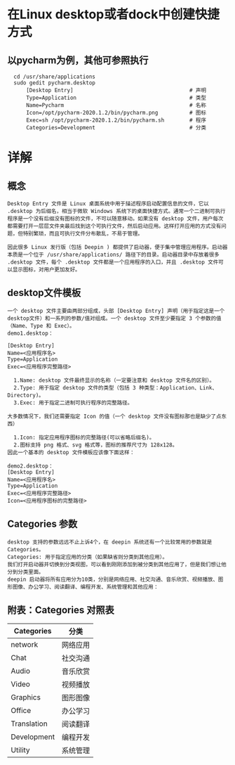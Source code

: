 # 在Linux desktop或者dock中创建快捷方式
  ## 以pycharm为例，其他可参照执行
      cd /usr/share/applications
      sudo gedit pycharm.desktop
          [Desktop Entry]                                     # 声明
          Type=Application                                    # 类型
          Name=Pycharm                                        # 名称
          Icon=/opt/pycharm-2020.1.2/bin/pycharm.png          # 图标
          Exec=sh /opt/pycharm-2020.1.2/bin/pycharm.sh        # 程序
          Categories=Development                              # 分类
# 详解
## 概念
    Desktop Entry 文件是 Linux 桌面系统中用于描述程序启动配置信息的文件，它以 .desktop 为后缀名，相当于微软 Windows 系统下的桌面快捷方式。通常一个二进制可执行程序是一个没有后缀没有图标的文件，不可以随意移动。如果没有 desktop 文件，用户每次都需要打开一层层文件夹最后找到这个可执行文件，然后启动应用。这样打开应用的方式没有问题，但特别繁琐，而且可执行文件分布散乱，不易于管理。

    因此很多 Linux 发行版（包括 Deepin ) 都提供了启动器，便于集中管理应用程序。启动器本质是一个位于 /usr/share/applications/ 路径下的目录。启动器目录中存放着很多 .desktop 文件，每个 .desktop 文件都是一个应用程序的入口，并且 .desktop 文件可以显示图标，对用户更加友好。

## desktop文件模板  
    一个 desktop 文件主要由两部分组成，头部 [Desktop Entry] 声明（用于指定这是一个desktop文件）和一系列的参数/值对组成。一个 desktop 文件至少要指定 3 个参数的值（Name、Type 和 Exec）。
    demo1.desktop：

    [Desktop Entry]
    Name=<应用程序名>
    Type=Application
    Exec=<应用程序完整路径>
      
      1.Name: desktop 文件最终显示的名称（一定要注意和 desktop 文件名的区别）。
      2.Type: 用于指定 desktop 文件的类型（包括 3 种类型：Application、Link、Directory)。
      3.Exec: 用于指定二进制可执行程序的完整路径。

    大多数情况下，我们还需要指定 Icon 的值（一个 desktop 文件没有图标那也是缺少了点东西）

      1.Icon: 指定应用程序图标的完整路径(可以省略后缀名)。
      2.图标支持 png 格式、svg 格式等，图标的推荐尺寸为 128x128。
    因此一个基本的 desktop 文件模板应该像下面这样：

    demo2.desktop：
    [Desktop Entry]
    Name=<应用程序名>
    Type=Application
    Exec=<应用程序完整路径>
    Icon=<应用程序图标的完整路径>
## Categories 参数
    desktop 支持的参数远远不止上诉4个，在 deepin 系统还有一个比较常用的参数就是 Categories。
    Categories: 用于指定应用的分类（如果缺省则分类到其他应用）。
    我们打开启动器并切换到分类视图，可以看到刚刚添加到被分类到其他应用了，但是我们想让他分到分类里面。
    deepin 启动器将所有应用分为10类，分别是网络应用、社交沟通、音乐欣赏、视频播放、图形图像、办公学习、阅读翻译、编程开发、系统管理和其他应用：

## 附表：Categories 对照表
  | Categories | 分类 | 
  | ------ | ------ | 
  | network | 网络应用 | 
  | Chat | 社交沟通 |
  | Audio | 音乐欣赏 | 
  | Video | 视频播放 | 
  | Graphics | 图形图像 | 
  | Office | 办公学习 | 
  | Translation | 阅读翻译 | 
  | Development | 编程开发 | 
  | Utility | 系统管理 | 

